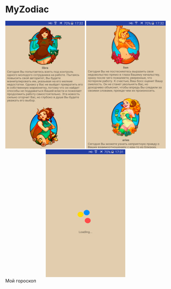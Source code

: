 # MyZodiac


<div style="text-align:center">
<img src="screen1.png" width="250" height="400"/>
<img src="screen2.png" width="250" height="400"/>
<img src="screen3.png" width="250" height="400"/>
  </div>
Мой гороскоп

